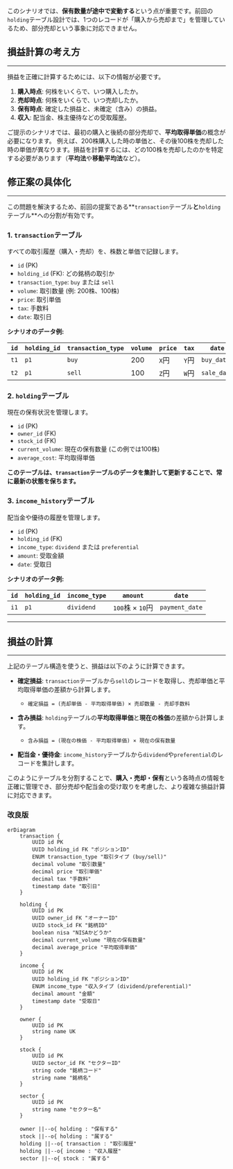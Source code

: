 このシナリオでは、**保有数量が途中で変動する**という点が重要です。前回の`holding`テーブル設計では、1つのレコードが「購入から売却まで」を管理しているため、部分売却という事象に対応できません。

## 損益計算の考え方

---

損益を正確に計算するためには、以下の情報が必要です。

1.  **購入時点**: 何株をいくらで、いつ購入したか。
2.  **売却時点**: 何株をいくらで、いつ売却したか。
3.  **保有時点**: 確定した損益と、未確定（含み）の損益。
4.  **収入**: 配当金、株主優待などの受取履歴。

ご提示のシナリオでは、最初の購入と後続の部分売却で、**平均取得単価**の概念が必要になります。
例えば、200株購入した時の単価と、その後100株を売却した時の単価が異なります。損益を計算するには、どの100株を売却したのかを特定する必要があります（**平均法**や**移動平均法**など）。

## 修正案の具体化

---

この問題を解決するため、前回の提案である**`transaction`テーブル**と**`holding`テーブル**への分割が有効です。

### 1. `transaction`テーブル

すべての取引履歴（購入・売却）を、株数と単価で記録します。

* `id` (PK)
* `holding_id` (FK): どの銘柄の取引か
* `transaction_type`: `buy` または `sell`
* `volume`: 取引数量 (例: 200株、100株)
* `price`: 取引単価
* `tax`: 手数料
* `date`: 取引日

**シナリオのデータ例:**

| `id` | `holding_id` | `transaction_type` | `volume` | `price` | `tax` | `date` |
|---|---|---|---|---|---|---|
| `t1` | `p1` | `buy` | 200 | `X`円 | `Y`円 | `buy_date` |
| `t2` | `p1` | `sell` | 100 | `Z`円 | `W`円 | `sale_date` |

### 2. `holding`テーブル

現在の保有状況を管理します。

* `id` (PK)
* `owner_id` (FK)
* `stock_id` (FK)
* `current_volume`: 現在の保有数量 (この例では100株)
* `average_cost`: 平均取得単価

**このテーブルは、`transaction`テーブルのデータを集計して更新することで、常に最新の状態を保ちます。**

### 3. `income_history`テーブル

配当金や優待の履歴を管理します。

* `id` (PK)
* `holding_id` (FK)
* `income_type`: `dividend` または `preferential`
* `amount`: 受取金額
* `date`: 受取日

**シナリオのデータ例:**

| `id` | `holding_id` | `income_type` | `amount` | `date` |
|---|---|---|---|---|
| `i1` | `p1` | `dividend` | `100`株 × `10`円 | `payment_date` |

---

## 損益の計算

---

上記のテーブル構造を使うと、損益は以下のように計算できます。

* **確定損益**: `transaction`テーブルから`sell`のレコードを取得し、売却単価と平均取得単価の差額から計算します。
    * `確定損益 = (売却単価 - 平均取得単価) × 売却数量 - 売却手数料`

* **含み損益**: `holding`テーブルの**平均取得単価**と**現在の株価**の差額から計算します。
    * `含み損益 = (現在の株価 - 平均取得単価) × 現在の保有数量`

* **配当金・優待金**: `income_history`テーブルから`dividend`や`preferential`のレコードを集計します。

このようにテーブルを分割することで、**購入・売却・保有**という各時点の情報を正確に管理でき、部分売却や配当金の受け取りを考慮した、より複雑な損益計算に対応できます。

### 改良版
```mermaid
erDiagram
    transaction {
        UUID id PK
        UUID holding_id FK "ポジションID"
        ENUM transaction_type "取引タイプ (buy/sell)"
        decimal volume "取引数量"
        decimal price "取引単価"
        decimal tax "手数料"
        timestamp date "取引日"
    }

    holding {
        UUID id PK
        UUID owner_id FK "オーナーID"
        UUID stock_id FK "銘柄ID"
        boolean nisa "NISAかどうか"
        decimal current_volume "現在の保有数量"
        decimal average_price "平均取得単価"
    }

    income {
        UUID id PK
        UUID holding_id FK "ポジションID"
        ENUM income_type "収入タイプ (dividend/preferential)"
        decimal amount "金額"
        timestamp date "受取日"
    }

    owner {
        UUID id PK
        string name UK
    }

    stock {
        UUID id PK
        UUID sector_id FK "セクターID"
        string code "銘柄コード"
        string name "銘柄名"
    }
    
    sector {
        UUID id PK
        string name "セクター名"
    }

    owner ||--o{ holding : "保有する"
    stock ||--o{ holding : "属する"
    holding ||--o{ transaction : "取引履歴"
    holding ||--o{ income : "収入履歴"
    sector ||--o{ stock : "属する"
